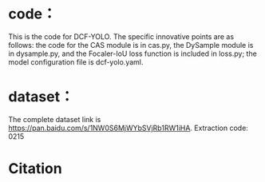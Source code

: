 # code：
This is the code for DCF-YOLO. The specific innovative points are as follows: the code for the CAS module is in cas.py, the DySample module is in dysample.py, and the Focaler-IoU loss function is included in loss.py; the model configuration file is dcf-yolo.yaml.

# dataset：
The complete dataset link is https://pan.baidu.com/s/1NW0S6MjWYbSVjRb1RW1iHA.
Extraction code: 0215

# Citation



